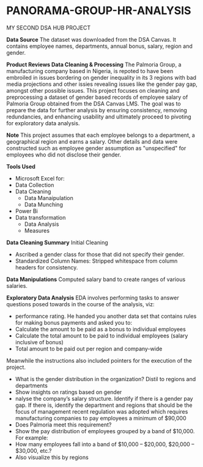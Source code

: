 # PANORAMA-GROUP-HR-ANALYSIS
MY SECOND DSA HUB PROJECT

**Data Source**
The dataset was downloaded from the DSA Canvas. It contains employee names, departments, annual bonus, salary, region and gender.

**Product Reviews Data Cleaning & Processing**
The Palmoria Group, a manufacturing company based in Nigeria, is repoted to  have been embroiled in issues bordering on gender inequality in its 3 regions with bad media projections and other issies revealing issues like the gender pay gap, amongst other possible issues.
This project focuses on cleaning and preprocessing a dataset of gender based records of employee salary of Palmoria Group obtained from the DSA Canvas LMS. The goal was to prepare the data for further analysis by ensuring consistency, removing redundancies, and enhancing usability and ultimately proceed to pivoting for exploratory data analysis.


**Note**
This project assumes that each employee belongs to a department, a geographical region and earns a salary.
Other details and data were constructed such as employee gender assumption as "unspecified" for employees who did not disclose their gender.

**Tools Used**
- Microsoft Excel for:
 - Data Collection
 - Data Cleaning
    - Data Manaipulation
    - Data Munching
- Power Bi
 - Data transformation
   - Data Analysis
   - Measures

 **Data Cleaning Summary**
Initial Cleaning
- Ascribed a gender class for those that did not specify their gender.
- Standardized Column Names: Stripped whitespace from column headers for consistency.

**Data Manipulations**
Computed salary band to create ranges of various salaries.

**Exploratory Data Analysis**
 EDA involves performing tasks to answer questions posed towards in the course of the analysis, viz:
- performance rating. He handed you another data set that contains rules for making bonus payments and asked you to:
- Calculate the amount to be paid as a bonus to individual employees
- Calculate the total amount to be paid to individual employees (salary inclusive of bonus)
- Total amount to be paid out per region and company-wide
  
Meanwhile the instructions also included pointers for the execution of the project.

 -  What is the gender distribution in the organization? Distil to regions and departments
 -  Show insights on ratings based on gender
 -  nalyse the company’s salary structure. Identify if there is a gender pay gap. If there is, identify the department and regions that should be the focus of management
    recent regulation was adopted which requires manufacturing companies to pay employees a minimum of $90,000
 - Does Palmoria meet this requirement?
 - Show the pay distribution of employees grouped by a band of $10,000. For example:
 - How many employees fall into a band of $10,000 – $20,000, $20,000 – $30,000, etc.?
 - Also visualize this by regions
